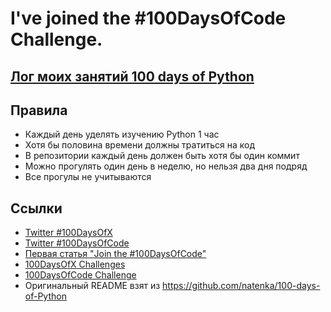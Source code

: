 # I've joined the #100DaysOfCode Challenge.

## [Лог моих занятий 100 days of Python](https://blogflash.ru/category/100-days-of-code/)

## Правила

* Каждый день уделять изучению Python 1 час
* Хотя бы половина времени должны тратиться на код
* В репозитории каждый день должен быть хотя бы один коммит
* Можно прогулять один день в неделю, но нельзя два дня подряд
* Все прогулы не учитываются

## Ссылки

* [Twitter #100DaysOfX](https://twitter.com/hashtag/100DaysOfX?src=hash)
* [Twitter #100DaysOfCode](https://twitter.com/hashtag/100DaysOfCode?src=hash)
* [Первая статья "Join the #100DaysOfCode"](https://medium.freecodecamp.org/join-the-100daysofcode-556ddb4579e4)
* [100DaysOfX Challenges](http://100daysofx.com/)
* [100DaysOfCode Challenge](http://100daysofcode.com/)
* Оригинальный README взят из https://github.com/natenka/100-days-of-Python
